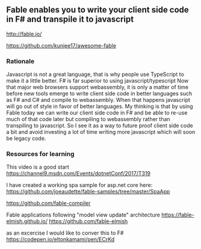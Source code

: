 ## Fable enables you to write your client side code in F# and transpile it to javascript

http://fable.io/

https://github.com/kunjee17/awesome-fable

### Rationale

Javascript is not a great language, that is why people use TypeScript to make it a little better.
F# is far superior to using javascript/typescript
Now that major web browsers support webassembly, it is only a matter of time before new tools emerge to write client side code in better languages such as F# and C# and compile to webassembly. When that happens javascript will go out of style in favor of better languages.
My thinking is that by using Fable today we can write our client side code in F# and be able to re-use much of that code later but compiling to webassembly rather than transpiling to javascript. So I see it as a way to future proof client side code a bit and avoid investing a lot of time writing more javascript which will soon be legacy code.

### Resources for learning

This video is a good start
https://channel9.msdn.com/Events/dotnetConf/2017/T319

I have created a working spa sample for asp.net core here:
https://github.com/joeaudette/fable-samples/tree/master/SpaApp

https://github.com/fable-compiler


Fable applications following "model view update" architecture
https://fable-elmish.github.io/
https://github.com/fable-elmish

as an excercise I would like to conver this to F#
https://codepen.io/eltonkamami/pen/ECrKd